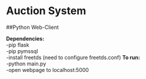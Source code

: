 # Auction System

##Python Web-Client

**Dependencies:**  
  -pip flask  
  -pip pymssql  
  -install freetds (need to configure freetds.conf)
**To run:**  
  -python main.py  
  -open webpage to localhost:5000  
